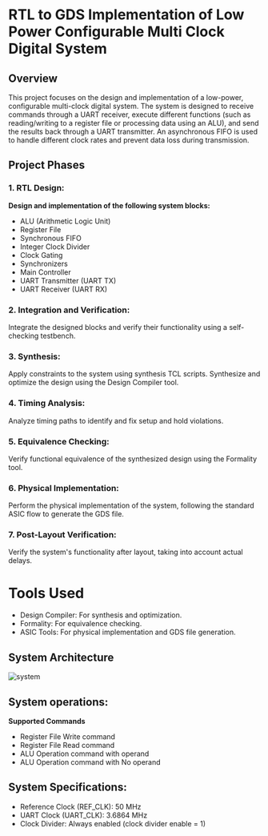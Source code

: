 # RTL to GDS Implementation of Low Power Configurable Multi Clock Digital System
## Overview
This project focuses on the design and implementation of a low-power, configurable multi-clock digital system. The system is designed to receive commands through a UART receiver, execute different functions (such as reading/writing to a register file or processing data using an ALU), and send the results back through a UART transmitter. An asynchronous FIFO is used to handle different clock rates and prevent data loss during transmission.
## Project Phases
### 1. RTL Design:
  **Design and implementation of the following system blocks:**
  - ALU (Arithmetic Logic Unit)
  - Register File
  - Synchronous FIFO
  - Integer Clock Divider
  - Clock Gating
  - Synchronizers
  - Main Controller
  - UART Transmitter (UART TX)
  - UART Receiver (UART RX)
### 2.  Integration and Verification:
Integrate the designed blocks and verify their functionality using a self-checking testbench.
### 3.  Synthesis:
Apply constraints to the system using synthesis TCL scripts.
Synthesize and optimize the design using the Design Compiler tool.
### 4.  Timing Analysis:
Analyze timing paths to identify and fix setup and hold violations.
### 5.  Equivalence Checking:
Verify functional equivalence of the synthesized design using the Formality tool.
### 6.  Physical Implementation:
Perform the physical implementation of the system, following the standard ASIC flow to generate the GDS file.
### 7.  Post-Layout Verification:
Verify the system's functionality after layout, taking into account actual delays.

# Tools Used
- Design Compiler: For synthesis and optimization.
- Formality: For equivalence checking.
- ASIC Tools: For physical implementation and GDS file generation.

## System Architecture
![system](https://github.com/user-attachments/assets/c46b4f86-f469-44cc-8495-fe829af898f5)

## System operations:
**Supported Commands**
- Register File Write command
- Register File Read command
- ALU Operation command with operand
- ALU Operation command with No operand

## System Specifications:
- Reference Clock (REF_CLK): 50 MHz
- UART Clock (UART_CLK): 3.6864 MHz
- Clock Divider: Always enabled (clock divider enable = 1)
